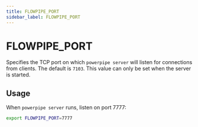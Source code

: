 ```yaml
---
title: FLOWPIPE_PORT
sidebar_label: FLOWPIPE_PORT
---
```


# FLOWPIPE_PORT
Specifies the TCP port on which `powerpipe server` will listen for connections from clients. The default is `7103`.  This value can only be set when the server is started.

## Usage 

When `powerpipe server` runs, listen on port 7777:

```bash
export FLOWPIPE_PORT=7777
```
